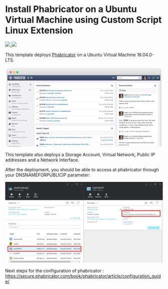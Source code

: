 # Install Phabricator on a Ubuntu Virtual Machine using Custom Script Linux Extension

<a href="https://portal.azure.com/#create/Microsoft.Template/uri/https%3A%2F%2Fraw.githubusercontent.com%2Fjulienstroheker%2Fazure-quickstart-templates%2Fmaster%2Fphabricator-on-ubuntu%2Fazuredeploy.json" target="_blank">
    <img src="http://azuredeploy.net/deploybutton.png"/>
</a>
<a href="http://armviz.io/#/?load=https%3A%2F%2Fraw.githubusercontent.com%2Fjulienstroheker%2Fazure-quickstart-templates%2Fmaster%2Fphabricator-on-ubuntu%2Fazuredeploy.json" target="_blank">
    <img src="http://armviz.io/visualizebutton.png"/>
</a>

This template deploys [Phabricator](http://phabricator.org/) on a Ubuntu Virtual Machine 16.04.0-LTS.

![phabricator img](./imgs/landing.png)

This template also deploys a Storage Account, Virtual Network, Public IP addresses and a Network Interface.

After the deployment, you should be able to access at phabricator through your DNSNAMEFORPUBLICIP parameter:

![phabricator img](./imgs/phabricatorHowTo.png)

Next steps for the configuration of phabricator : https://secure.phabricator.com/book/phabricator/article/configuration_guide/ 
